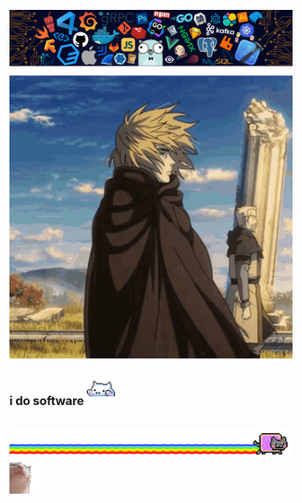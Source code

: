 ![banner](./banner.png)

<img src="vinland-saga.gif">
<h2>i do software <img src="https://github.com/4rjunc/4rjunc/raw/main/cat.gif" alt="Cat GIF" width="50"></h2>
<br/>

<img src="meow.gif">
<img src="catjam-cat.gif">
